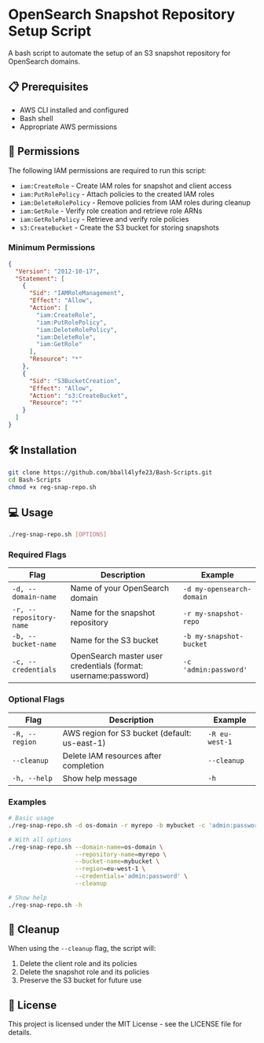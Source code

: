 # OpenSearch Snapshot Repository Setup Script

A bash script to automate the setup of an S3 snapshot repository for OpenSearch domains.

## 📋 Prerequisites

- AWS CLI installed and configured
- Bash shell
- Appropriate AWS permissions

## 🔑 Permissions

The following IAM permissions are required to run this script:

- `iam:CreateRole` - Create IAM roles for snapshot and client access
- `iam:PutRolePolicy` - Attach policies to the created IAM roles
- `iam:DeleteRolePolicy` - Remove policies from IAM roles during cleanup
- `iam:GetRole` - Verify role creation and retrieve role ARNs
- `iam:GetRolePolicy` - Retrieve and verify role policies
- `s3:CreateBucket` - Create the S3 bucket for storing snapshots

### Minimum Permissions

```json
{
  "Version": "2012-10-17",
  "Statement": [
    {
      "Sid": "IAMRoleManagement",
      "Effect": "Allow",
      "Action": [
        "iam:CreateRole",
        "iam:PutRolePolicy",
        "iam:DeleteRolePolicy",
        "iam:DeleteRole",
        "iam:GetRole"
      ],
      "Resource": "*"
    },
    {
      "Sid": "S3BucketCreation",
      "Effect": "Allow",
      "Action": "s3:CreateBucket",
      "Resource": "*"
    }
  ]
}
```

## 🛠️ Installation

```bash
git clone https://github.com/bball4lyfe23/Bash-Scripts.git
cd Bash-Scripts
chmod +x reg-snap-repo.sh
```

## 💻 Usage

```bash
./reg-snap-repo.sh [OPTIONS]
```

### Required Flags

| Flag | Description | Example |
|------|-------------|---------|
| `-d, --domain-name` | Name of your OpenSearch domain | `-d my-opensearch-domain` |
| `-r, --repository-name` | Name for the snapshot repository | `-r my-snapshot-repo` |
| `-b, --bucket-name` | Name for the S3 bucket | `-b my-snapshot-bucket` |
| `-c, --credentials` | OpenSearch master user credentials (format: username:password) | `-c 'admin:password'` |

### Optional Flags

| Flag | Description | Example |
|------|-------------|---------|
| `-R, --region` | AWS region for S3 bucket (default: us-east-1) | `-R eu-west-1` |
| `--cleanup` | Delete IAM resources after completion | `--cleanup` |
| `-h, --help` | Show help message | `-h` |

### Examples

```bash
# Basic usage
./reg-snap-repo.sh -d os-domain -r myrepo -b mybucket -c 'admin:password'

# With all options
./reg-snap-repo.sh --domain-name=os-domain \
                   --repository-name=myrepo \
                   --bucket-name=mybucket \
                   --region=eu-west-1 \
                   --credentials='admin:password' \
                   --cleanup

# Show help
./reg-snap-repo.sh -h
```

## 🧹 Cleanup

When using the `--cleanup` flag, the script will:
1. Delete the client role and its policies
2. Delete the snapshot role and its policies
3. Preserve the S3 bucket for future use

## 📝 License

This project is licensed under the MIT License - see the LICENSE file for details.